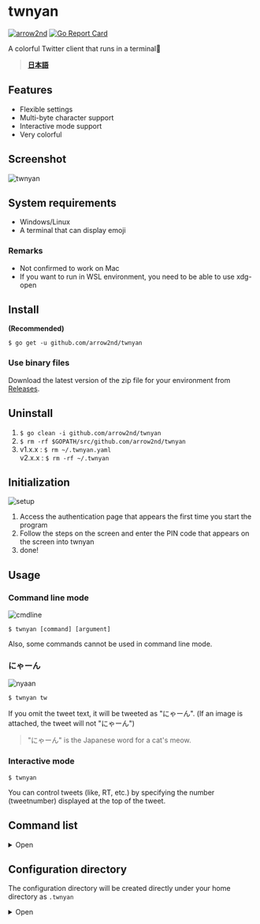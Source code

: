 # twnyan
[![arrow2nd](https://circleci.com/gh/arrow2nd/twnyan.svg?style=shield)](https://circleci.com/gh/arrow2nd/twnyan/tree/main)
[![Go Report Card](https://goreportcard.com/badge/github.com/arrow2nd/twnyan)](https://goreportcard.com/report/github.com/arrow2nd/twnyan)

A colorful Twitter client that runs in a terminal🐾

> **[日本語](README.md)**

## Features
- Flexible settings
- Multi-byte character support
- Interactive mode support
- Very colorful

## Screenshot
![twnyan](https://user-images.githubusercontent.com/44780846/106699506-612c0f80-6626-11eb-803e-332512822789.gif)

## System requirements
- Windows/Linux
- A terminal that can display emoji

### Remarks
- Not confirmed to work on Mac
- If you want to run in WSL environment, you need to be able to use xdg-open

## Install
**(Recommended)**

```$ go get -u github.com/arrow2nd/twnyan```

### Use binary files
Download the latest version of the zip file for your environment from [Releases](https://github.com/arrow2nd/twnyan/releases).

## Uninstall
1. ```$ go clean -i github.com/arrow2nd/twnyan```
2. ```$ rm -rf $GOPATH/src/github.com/arrow2nd/twnyan```
3. v1.x.x : ```$ rm ~/.twnyan.yaml```<br>v2.x.x : ```$ rm -rf ~/.twnyan```

## Initialization
![setup](https://user-images.githubusercontent.com/44780846/106611478-5c764580-65ab-11eb-8267-675f6525e675.png)

1. Access the authentication page that appears the first time you start the program
2. Follow the steps on the screen and enter the PIN code that appears on the screen into twnyan
3. done!

## Usage
### Command line mode
![cmdline](https://user-images.githubusercontent.com/44780846/106699170-b287cf00-6625-11eb-8374-8565286db3e2.gif)

```$ twnyan [command] [argument]```

Also, some commands cannot be used in command line mode.
### にゃーん
![nyaan](https://user-images.githubusercontent.com/44780846/106699001-558c1900-6625-11eb-948e-6212ab0cba40.gif)

```$ twnyan tw```

If you omit the tweet text, it will be tweeted as "にゃーん". (If an image is attached, the tweet will not "にゃーん")

> "にゃーん" is the Japanese word for a cat's meow.
### Interactive mode
```$ twnyan```

You can control tweets (like, RT, etc.) by specifying the number (tweetnumber) displayed at the top of the tweet.

## Command list

<details>
<summary>Open</summary>

## tweet
```Alias: tw```
### tweet [text] [imagefile]
Post a tweet.

| Arguments  | Hints                                                                            | Examples                            |
| ---------- | -------------------------------------------------------------------------------- | ----------------------------------- |
| text       | If there is no text and image file, the message will be posted with a "にゃーん" | ```tweet```                         |
| image file | If there is more than one, please separate them with a space                     | ```tweet 🍣 sushi1.png sushi2.png``` |

- You can also omit the text and just post an image (e.g. ```tweet cat.png```)

### tweet multi
```Alias: ml```

Post a tweet that contains a new line.
- To finish typing, type a semicolon (;) at the end of the sentence
- If you leave it blank (enter only a semicolon), the tweet will be canceled

### tweet remove [\<tweetnumber\>]...
```Alias: rm```

Delete a tweet.

| Arguments   | Hints                                                      | Examples               |
| ----------- | ---------------------------------------------------------- | ---------------------- |
| tweetNumber | Separate each tweet with a space if there is more than one | ```tweet remove 2 5``` |

## timeline
```Alias: tl```

Get a home timeline.
### timeline [counts]

| Arguments | Hints                                                                | Examples          |
| --------- | -------------------------------------------------------------------- | ----------------- |
| counts    | If you omit it, the default value is given in the configuration file | ```timeline 39``` |

## mention
```Alias: mt```

Get a Mentions to you.
### mention [counts]

| Arguments | Hints                                                                | Examples         |
| --------- | -------------------------------------------------------------------- | ---------------- |
| counts    | If you omit it, the default value is given in the configuration file | ```mention 20``` |

## list
```Alias: ls```

Get a timeline of the list.
### list [\<listname\>] [counts]

| Arguments | Hints                                                                        | Examples                      |
| --------- | ---------------------------------------------------------------------------- | ----------------------------- |
| list name | If you are running in interactive mode, you can complete it with the Tab key | ```list Cats```               |
| counts    | If you omit it, the default value is given in the configuration file         | ```list "Cat Gathering" 30``` |

## user
```Alias: ur```

Get a user timeline.
### user [<username/tweetnumber>] [counts]
Get a timeline of the specified user.

| Arguments            | Hints                                                                | Examples                          |
| -------------------- | -------------------------------------------------------------------- | --------------------------------- |
| username/tweetnumber | Either can be specified<br>The '@' in the username is optional       | ```user github```<br>```user 1``` |
| counts               | If you omit it, the default value is given in the configuration file | ```user twitter 15```             |

### user own [counts]
Get your own timeline.

| Arguments | Hints                                                                | Examples          |
| --------- | -------------------------------------------------------------------- | ----------------- |
| counts    | If you omit it, the default value is given in the configuration file | ```user own 50``` |

## search
```Alias: sh```

Searches for tweets tweets in the past 7 days.
### search [\<keyword\>] [counts]

| Arguments | Hints                                                                | Examples               |
| --------- | -------------------------------------------------------------------- | ---------------------- |
| keyword   | Please enclose any spaces in double quotes                           | ```search "cat dog"``` |
| counts    | If you omit it, the default value is given in the configuration file | ```search sushi 5```   |

## like
```Alias: lk, fv```
### like [\<tweetnumber\>]
Like a tweet.

| Arguments   | Hints                                                      | Examples       |
| ----------- | ---------------------------------------------------------- | -------------- |
| tweetnumber | Separate each tweet with a space if there is more than one | ```like 1 2``` |

### like remove [\<tweetnumber\>]
```Alias: rm```

UnLike a tweet.

| Arguments   | Hints                                                      | Examples              |
| ----------- | ---------------------------------------------------------- | --------------------- |
| tweetnumber | Separate each tweet with a space if there is more than one | ```like remove 1 2``` |

## retweet
```Alias: rt```
### retweet [\<tweetnumber\>]...
Retweet a tweet.

| Arguments   | Hints                                                      | Examples          |
| ----------- | ---------------------------------------------------------- | ----------------- |
| tweetnumber | Separate each tweet with a space if there is more than one | ```retweet 1 5``` |

### retweet quote [\<tweetnumber\>] [text] [imagefile]
```Alias: qt```

Quote a tweet.

| Arguments   | Hints                                                                            | Examples                                      |
| ----------- | -------------------------------------------------------------------------------- | --------------------------------------------- |
| tweetnumber | Specify the number of the tweet to quote                                         | ```retweet quote 1 good!!!```                 |
| text        | If there is no text and image file, the message will be posted with a "にゃーん" | ```retweet quote 1```                         |
| imagefile   | If there is more than one, please separate them with a space                     | ```retweet quote 1 🍣 sushi1.png sushi2.png``` |

### retweet remove [\<tweetnumber\>]...
```Alias: rm```

UnRetweet tweet.

| Arguments   | Hints                                                      | Examples                 |
| ----------- | ---------------------------------------------------------- | ------------------------ |
| tweetnumber | Separate each tweet with a space if there is more than one | ```retweet remove 1 5``` |

## reply
```Alias: rp```

Post a reply.
### reply [\<tweetnumber\>] [text] [imagefile]

| Arguments   | Hints                                                                            | Examples                         |
| ----------- | -------------------------------------------------------------------------------- | -------------------------------- |
| tweetnumber | Specify the number of the tweet you want to reply to.                            | ```reply 1 meow```               |
| text        | If there is no text and image file, the message will be posted with a "にゃーん" | ```reply 1```                    |
| image file  | If there is more than one, please separate them with a space                     | ```reply 1 good!!! sushi1.png``` |

- You can also omit the text and just post an image. (e.g. ```reply 1 dog.png```)

## follow
```Alias: fw```
### follow [<username/tweetnumber>]
Follow a user.

| Arguments            | Hints                                                          | Examples                              |
| -------------------- | -------------------------------------------------------------- | ------------------------------------- |
| username/tweetnumber | Either can be specified<br>The '@' in the username is optional | ```follow github```<br>```follow 1``` |

### follow remove [<username/tweetnumber>]
```Alias: rm```

Unfollow a user.

| Arguments            | Hints                                                          | Examples                                               |
| -------------------- | -------------------------------------------------------------- | ------------------------------------------------------ |
| username/tweetnumber | Either can be specified<br>The '@' in the username is optional | ```follow remove arrow_2nd```<br>```follow remove 1``` |

## block
```Alias: bk```
### block [<username/tweetnumber>]
Block a user.

| Arguments            | Hints                                                          | Examples                               |
| -------------------- | -------------------------------------------------------------- | -------------------------------------- |
| username/tweetnumber | Either can be specified<br>The '@' in the username is optional | ```block arrow_2nd```<br>```block 1``` |

### block remove [<username/tweetnumber>]
```Alias: rm```

Unblock a user.

| Arguments            | Hints                                                          | Examples                                             |
| -------------------- | -------------------------------------------------------------- | ---------------------------------------------------- |
| username/tweetnumber | Either can be specified<br>The '@' in the username is optional | ```block remove arrow_2nd```<br>```block remove 1``` |

## mute
```Alias: mu```
### mute [<username/tweetnumber>]
Mute a user.

| Arguments            | Hints                                                          | Examples                             |
| -------------------- | -------------------------------------------------------------- | ------------------------------------ |
| username/tweetnumber | Either can be specified<br>The '@' in the username is optional | ```mute arrow_2nd```<br>```mute 1``` |

### mute remove [<username/tweetnumber>]
```Alias: rm```

Unmute a user.

| Arguments            | Hints                                                          | Examples                                           |
| -------------------- | -------------------------------------------------------------- | -------------------------------------------------- |
| username/tweetnumber | Either can be specified<br>The '@' in the username is optional | ```mute remove arrow_2nd```<br>```mute remove 1``` |

## open
```Alias: op```

View the tweet in your browser.
### open [\<tweetnumber\>]

| Arguments   | Hints                                                          | Examples     |
| ----------- | -------------------------------------------------------------- | ------------ |
| tweetnumber | Specify the number of the tweet to be displayed in the browser | ```open 2``` |

## clear
Initialize the screen.

## help
Displays help.

You can also use ```[command] help``` to display help for a command.

## exit
Exits the interactive mode.

</details>

## Configuration directory
The configuration directory will be created directly under your home directory as ``.twnyan``

<details>
<summary>Open</summary>

### .cred.yaml
A file of authentication information.

### option.yaml
A file of option setting.

| 名前       | 説明                                |
| ---------- | ----------------------------------- |
| ConfigDir  | Path of the configuration directory |
| Counts     | Default number of acquisitions      |
| DateFormat | Date Format                         |
| TimeFormat | Time Format                         |

- The format of the date and time is the same as the format string of the [time package](https://golang.org/pkg/time/#pkg-constants)

### color.yaml
A file of  color settings.

| 名前         | 説明                                           |
| ------------ | ---------------------------------------------- |
| Accent1      | Accent Color 1                                 |
| Accent2      | Accent Color 2                                 |
| Accent3      | Accent Color 3                                 |
| Error        | Background color of error messages             |
| BoxForground | Text color when reversing                      |
| Separator    | Separator                                      |
| UserName     | User Name                                      |
| ScreenName   | Screen Name                                    |
| Reply        | Indication of reply, color of user replying to |
| Hashtag      | Hashtag                                        |
| Favorite     | Display of likes, color of the number of likes |
| Retweet      | Display of Retweet, color of retweet count     |
| Verified     | Verified account                               |
| Protected    | Private account                                |
| Following    | Folloing                                       |
| FollowedBy   | Followed by                                    |
| Block        | Block                                          |
| Mute         | Mute                                           |

</details>
